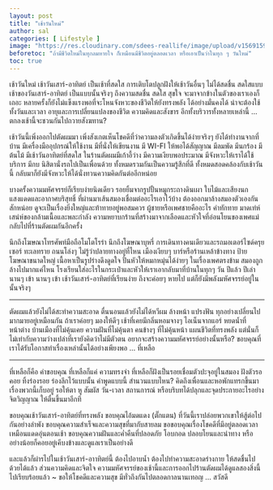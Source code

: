 ```yaml
---
layout: post
title: "เช้าวันใหม่"
author: sal
categories: [ Lifestyle ]
image: "https://res.cloudinary.com/sdees-reallife/image/upload/v1569159407/IMG_9083.jpg"
beforetoc: "ถ้ามีชีวิตใหม่ในทุกลมหายใจ ก็เหมือนมีชีวิตอยู่ตลอดเวลา หรือเอาเป็นว่าในทุก ๆ วันใหม่"
toc: true
---
```


เช้าวันใหม่ เช้าวันเสาร์-อาทิตย์ เป็นเช้าที่สดใส การเติบโตปลูกฝังให้เช้าวันอื่นๆ ไม่ได้สดชื่น สดใสแบบเช้าของวันเสาร์-อาทิตย์ เป็นแบบนั้นจริงๆ ถึงความสดชื่น สดใส สุขใจ จะมาจากข้างในตัวของเราเองก็เถอะ หลายครั้งก็ยังไม่แข็งแรงพอที่จะโหนจังหวะของชีวิตให้ยังทรงพลัง ได้อย่างมั่นคงได้ น่าจะต้องใช้ทั้งวันและเวลา อายุและการเปลี่ยนแปลงของชีวิต ความคิดและสังขาร อีกทั้งบริวารทั้งหลายเหล่านี้ ... ตกลงเช้านี้จะชวนกันไปถวายสังฆทาน?

เช้าวันนี้เพิ่งออกไปตัดผมมา เพิ่งสังเกตเห็นโชคดีที่ว่าความลงตัวเกิดขึ้นได้ง่ายจริงๆ ยังได้ทำงานจากที่บ้าน มีเครื่องมืออุปกรณ์ให้ใช้งาน มีที่นั่งให้เขียนงาน มี WI-FI ให้พอได้สัญญาณ มีลมพัด มีนกร้อง มีต้นไม้ มีเช้าวันอาทิตย์ที่สดใส ในร้านตัดผมมีเก้าอี้ว่าง มีความเงียบพอประมาณ มีจังหวะให้เราได้ใช้บริการ มีกบ นิสิตานั่งรถไปเป็นเพื่อนด้วย ทั้งหมดรวมกันเป็นความรู้สึกที่ดี ทั้งหมดสอดคล้องกับเช้าวันนี้ กลับมาก็ยังมีจังหวะให้ได้นั่งทวนความคิดกันต่ออีกหน่อย

บางครั้งความมหัศจรรย์ก็เรียบง่ายนิดเดียว รอยยิ้มจากรูปปั้นหมูกระถางดินเผา ใบไม้และเสียงนก แสงแดดและอากาศบริสุทธิ์ ที่ผ่านมาเส้นสมองเชื่อมต่ออะไรเอาไว้บ้าง ต้องออกมาล้างสมองตัวเองกันสักหน่อย ดูจะเป็นเรื่องยิ่งใหญ่และท้าทายอยู่พอสมควร ผู้ชายหรือเพศชายคืออะไร คำทักทาย มาดเท่ห์ เสน่ห์ของกล้ามเนื้อและพละกำลัง ความหยาบกร้านที่สร้างมาจากเลือดและหัวใจที่อ่อนโยนของเพศแม่ กลับไปที่ร้านตัดผมกันอีกครั้ง

นึกถึงโฆษณาโทรศัพท์มือถือโมโตโรร่า นึกถึงโฆษณาบุหรี่ การเดินทางคนเดียวและรถมอเตอร์ไซด์ครุยเซอร์ ทะเลทราย ถนนโล่งๆ ไม่รู้ว่าปลายทางอยู่ที่ไหน เมืองเงียบๆ บาร์หรือร้านเหล้าข้างทาง ป้ายโฆษณาขนาดใหญ่ เนื้อหาเป็นรูปร่างดึงดูดใจ ปั่นหัวให้หมกหมุ่นได้ง่ายๆ ในเรื่องเพศตรงข้าม สมองถูกล้างไปมากแค่ไหน โรงเรียนใส่อะไรในกระเป๋าและหัวให้เราเอากลับมาที่บ้านในทุกๆ วัน ปีแล้ว ปีเล่า นานๆ เข้า นานๆ เข้า เช้าวันเสาร์-อาทิตย์ที่เรียนง่าย ถึงจะค่อยๆ หายไป แต่ก็ยังมีพลังมหัศจรรย์อยู่ในนั้นจริงๆ

---

ตัดผมแล้วยังไม่ได้สะทำความสะอาด ตื่นนอนแล้วยังไม่ได้หวีผม ล้างหน้า แปรงฟัน ทุกอย่างเปลี่ยนไปมากมายอยู่เหมือนกัน ถ้าเราค่อยๆ มองให้ดีๆ เช้าที่เคยมีกลิ่นหอมจางๆ ไอเน็นจากแอร์ หยดน้ำที่หน้าต่าง บ้านเมืองที่ไม่คุ้นเคย ความฝันที่ไม่คุ้นตา คนข้างๆ ที่ไม่คุ้นหน้า แผนชีวิตที่ทรงพลัง แต่นั่นก็ไม่เท่ากับความว่างเปล่าที่เรายังคิดว่าไม่มีตัวตน อยากจะสร้างความมหัศจรรย์อย่างนั้นหรือ? ขอบคุณที่เราได้รับโอกาสทำเรื่องเหล่านั้นได้อย่างเพียงพอ ... ที่เหลือ

---

ที่เหลือก็คือ คำขอบคุณ ที่เหลือก็แค่ ความทรงจำ ที่เหลือก็ฝังเป็นรอยเชื่อมตัวปะจุอยู่ในสมอง ฝังตัวรอคอย ทิ้งร่องรอย ร่องลึกไว้แบบนั้น คำพูดแบบนี้ สำนวนแบบไหน? คิดถึงเพื่อนและหอพักแทรกขึ้นมา เรื่องพวกนี้เก็บอยู่ รอให้ตา หู สัมผัส วัน-เวลา สถานการณ์ หรือบริบทได้ปลุกและจุดประกายอะไรอย่างจิตวิญญาณ ให้ตื่นขึ้นมาอีกที

ขอบคุณเช้าวันเสาร์-อาทิตย์ที่ทรงพลัง ขอบคุณไอ้มดแดง (ตั๊กแตน) ที่วันนี้เราปล่อยพวกเขาให้สู้ต่อไปกันอย่างลำพัง ขอบคุณความสำเร็จและความสุขที่มากับสายลม ขอขอบคุณเรื่องโชคดีที่มีอยู่ตลอดเวลา เหมือนแดดอุ่นตอนเช้า ขอบคุณความฝันและค่ำคืนที่ปลอดภัย โอบกอด ปลอบโยนและนำทาง หรืออย่างน้อยก็คอยอยู่เคีบงข้างและดูแลเราเป็นอย่างดี

และแล้วก็ผ่ารไปในเช้าวันเสาร์-อาาทิตย์นี้ ต้องไปอาบน้ำ ต้องไปทำความสะอาดร่างกาย ให้สดชื่นไปด้วยได้แล้ว ส่วนความคิดและจิตใจ ความมหัศจรรย์ของเช้านี้และการออกไปร้านตัดผมได้ดูแลสองสิ่งนี้ไปเรียบร้อยแล้ว ~ ขอให้โชคดีและความสุข มีทั่วถึงกันไปตลอดกาลนานเทอญ ... สวัสดี
